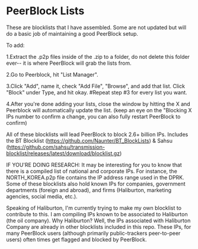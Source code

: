 # PeerBlock Lists

These are blocklists that I have assembled. Some are not updated but will do a basic job of maintaining a good PeerBlock setup. 

To add:

1.Extract the .p2p files inside of the .zip to a folder, do not delete this folder ever-- it is where PeerBlock will grab the lists from.

2.Go to Peerblock, hit "List Manager".

3.Click "Add", name it, check "Add File", "Browse", and add that list. Click "Block" under Type, and hit okay. 
#Repeat step #3 for every list you want. 

4.After you're done adding your lists, close the window by hitting the X and Peerblock will automatically update the list. (keep an eye on the "Blocking X IPs number to confirm a change, you can also fully restart PeerBlock to confirm)


All of these blocklists will lead PeerBlock to block 2.6+ billion IPs. 
Includes the BT Blocklist (https://github.com/Naunter/BT_BlockLists) & Sahsu (https://github.com/sahsu/transmission-blocklist/releases/latest/download/blocklist.gz)

IF YOU'RE DOING RESEARCH: It may be interesting for you to know that there is a compiled list of national and corporate IPs. For instance, the NORTH_KOREA.p2p file contains the IP address range used in the DPRK. Some of these blocklists also hold known IPs for companies, government departments (foreign and abroad), and firms (Haliburton, marketing agencies, social media, etc.). 



Speaking of Haliburton, I'm currently trying to make my own blocklist to contribute to this. I am compiling IPs known to be associated to Haliburton (the oil company). Why Haliburton? Well, the IPs associated with Haliburton Company are already in other blocklists included in this repo. These IPs, for many PeerBlock users (although primarily public-trackers peer-to-peer users) often times get flagged and blocked by PeerBlock.
